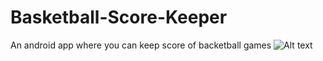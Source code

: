 # Basketball-Score-Keeper
An android app where you can keep score of backetball games 
![Alt text](https://lh3.googleusercontent.com/NXl5GeelzlTiJTkEOuTaUSke4inDd1ZwhE4mzGYA72WcY7mDBxNWlTIF6cRm6Sbocqi3n-VpdaRehUyLzETzzTs8-jLyYKExLLGCUTRVqpLvb7tuWdkEkc4HZhtbd2pt2tqlPfIYvM6eABNYQ2YGoL0zNX6CwekpG9prC6jym4HP_cRDaeJSUmhrK0qlVwys5Yb_ZfIPfH2UcuHQ12XZUNvaLz-Ojjh-Y3hbJI1ySKaO5DD05p1DPlX_BIU7wJGCEvfyjbFPqapZYEOw-RVI_1mDOOjS_zhhik6w62LdfHozS8qzZvgHwlw0EM0LR1SeiRQshBFlH49tH0FydC0zlW6ywGCSQ6i41R_rAoLvRQ9SkImp6kNyabxCCHkkpK8VHqgpIJKHjrif-qX4v4yRstSZ8wH0NAskqtizigrqThGTJE2R1K6cy0XLuGBpkAHNmZ9EU1RZeouM89-xn70df-HdPuf4NIID-nuIC797Oce9Ichm_YE_NcKdPJsQgRwiWUyfh__NoxyM3upRK1eyw9qdfsrQbbs-3-Z1FppwHziAv-ZustGUohivNwzg3RIYeZfQ=w334-h599-no "Main Screenshot")
